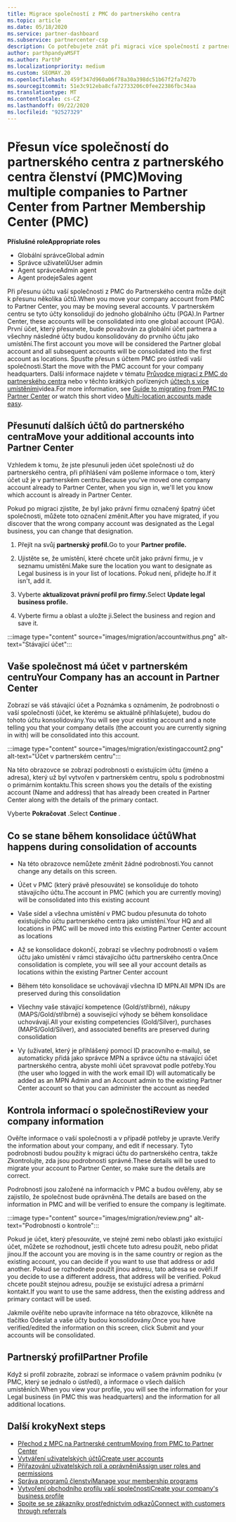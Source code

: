 ```yaml
---
title: Migrace společností z PMC do partnerského centra
ms.topic: article
ms.date: 05/18/2020
ms.service: partner-dashboard
ms.subservice: partnercenter-csp
description: Co potřebujete znát při migraci více společností z partnerského centra pro členství (PMC) do partnerského centra a jejich konsolidace na globální účet partnera.
author: parthpandyaMSFT
ms.author: ParthP
ms.localizationpriority: medium
ms.custom: SEOMAY.20
ms.openlocfilehash: 459f347d960a06f78a30a398dc51b67f2fa7d27b
ms.sourcegitcommit: 51e3c912eba8cfa72733206c0fee22386fbc34aa
ms.translationtype: MT
ms.contentlocale: cs-CZ
ms.lasthandoff: 09/22/2020
ms.locfileid: "92527329"
---
```

# <a name="moving-multiple-companies-to-partner-center-from-partner-membership-center-pmc"></a><span data-ttu-id="6edd6-103">Přesun více společností do partnerského centra z partnerského centra členství (PMC)</span><span class="sxs-lookup"><span data-stu-id="6edd6-103">Moving multiple companies to Partner Center from Partner Membership Center (PMC)</span></span>

<span data-ttu-id="6edd6-104">**Příslušné role**</span><span class="sxs-lookup"><span data-stu-id="6edd6-104">**Appropriate roles**</span></span>

- <span data-ttu-id="6edd6-105">Globální správce</span><span class="sxs-lookup"><span data-stu-id="6edd6-105">Global admin</span></span>
- <span data-ttu-id="6edd6-106">Správce uživatelů</span><span class="sxs-lookup"><span data-stu-id="6edd6-106">User admin</span></span>
- <span data-ttu-id="6edd6-107">Agent správce</span><span class="sxs-lookup"><span data-stu-id="6edd6-107">Admin agent</span></span>
- <span data-ttu-id="6edd6-108">Agent prodeje</span><span class="sxs-lookup"><span data-stu-id="6edd6-108">Sales agent</span></span>

<span data-ttu-id="6edd6-109">Při přesunu účtu vaší společnosti z PMC do Partnerského centra může dojít k přesunu několika účtů.</span><span class="sxs-lookup"><span data-stu-id="6edd6-109">When you move your company account from PMC to Partner Center, you may be moving several accounts.</span></span> <span data-ttu-id="6edd6-110">V partnerském centru se tyto účty konsolidují do jednoho globálního účtu (PGA).</span><span class="sxs-lookup"><span data-stu-id="6edd6-110">In Partner Center, these accounts will be consolidated into one global account (PGA).</span></span> <span data-ttu-id="6edd6-111">První účet, který přesunete, bude považován za globální účet partnera a všechny následné účty budou konsolidovány do prvního účtu jako umístění.</span><span class="sxs-lookup"><span data-stu-id="6edd6-111">The first account you move will be considered the Partner global account and all subsequent accounts will be consolidated into the first account as locations.</span></span> <span data-ttu-id="6edd6-112">Spusťte přesun s účtem PMC pro ústředí vaší společnosti.</span><span class="sxs-lookup"><span data-stu-id="6edd6-112">Start the move with the PMC account for your company headquarters.</span></span> <span data-ttu-id="6edd6-113">Další informace najdete v tématu [Průvodce migrací z PMC do partnerského centra](guide-to-migration.md) nebo v těchto krátkých pořízených [účtech s více umístěními](https://vimeo.com/290335248)videa.</span><span class="sxs-lookup"><span data-stu-id="6edd6-113">For more information, see [Guide to migrating from PMC to Partner Center](guide-to-migration.md) or watch this short video [Multi-location accounts made easy](https://vimeo.com/290335248).</span></span>

## <a name="move-your-additional-accounts-into-partner-center"></a><span data-ttu-id="6edd6-114">Přesunutí dalších účtů do partnerského centra</span><span class="sxs-lookup"><span data-stu-id="6edd6-114">Move your additional accounts into Partner Center</span></span>

<span data-ttu-id="6edd6-115">Vzhledem k tomu, že jste přesunuli jeden účet společnosti už do partnerského centra, při přihlášení vám pošleme informace o tom, který účet už je v partnerském centru.</span><span class="sxs-lookup"><span data-stu-id="6edd6-115">Because you've moved one company account already to Partner Center, when you sign in, we'll let you know which account is already in Partner Center.</span></span>

<span data-ttu-id="6edd6-116">Pokud po migraci zjistíte, že byl jako právní firmu označený špatný účet společnosti, můžete toto označení změnit.</span><span class="sxs-lookup"><span data-stu-id="6edd6-116">After you have migrated, if you discover that the wrong company account was designated as the Legal business, you can change that designation.</span></span>

1. <span data-ttu-id="6edd6-117">Přejít na svůj **partnerský profil.**</span><span class="sxs-lookup"><span data-stu-id="6edd6-117">Go to your **Partner profile.**</span></span>

2. <span data-ttu-id="6edd6-118">Ujistěte se, že umístění, které chcete určit jako právní firmu, je v seznamu umístění.</span><span class="sxs-lookup"><span data-stu-id="6edd6-118">Make sure the location you want to designate as Legal business is in your list of locations.</span></span> <span data-ttu-id="6edd6-119">Pokud není, přidejte ho.</span><span class="sxs-lookup"><span data-stu-id="6edd6-119">If it isn't, add it.</span></span>

3. <span data-ttu-id="6edd6-120">Vyberte **aktualizovat právní profil pro firmy.**</span><span class="sxs-lookup"><span data-stu-id="6edd6-120">Select **Update legal business profile.**</span></span>

4. <span data-ttu-id="6edd6-121">Vyberte firmu a oblast a uložte ji.</span><span class="sxs-lookup"><span data-stu-id="6edd6-121">Select the business and region and save it.</span></span>

:::image type="content" source="images/migration/accountwithus.png" alt-text="Stávající účet":::

## <a name="your-company-has-an-account-in-partner-center"></a><span data-ttu-id="6edd6-123">Vaše společnost má účet v partnerském centru</span><span class="sxs-lookup"><span data-stu-id="6edd6-123">Your Company has an account in Partner Center</span></span>

<span data-ttu-id="6edd6-124">Zobrazí se váš stávající účet a Poznámka s oznámením, že podrobnosti o vaší společnosti (účet, ke kterému se aktuálně přihlašujete), budou do tohoto účtu konsolidovány.</span><span class="sxs-lookup"><span data-stu-id="6edd6-124">You will see your existing account and a note telling you that your company details (the account you are currently signing in with) will be consolidated into this account.</span></span>

:::image type="content" source="images/migration/existingaccount2.png" alt-text="Účet v partnerském centru":::

<span data-ttu-id="6edd6-126">Na této obrazovce se zobrazí podrobnosti o existujícím účtu (jméno a adresa), který už byl vytvořen v partnerském centru, spolu s podrobnostmi o primárním kontaktu.</span><span class="sxs-lookup"><span data-stu-id="6edd6-126">This screen shows you the details of the existing account (Name and address) that has already been created in Partner Center along with the details of the primary contact.</span></span>

<span data-ttu-id="6edd6-127">Vyberte **Pokračovat** .</span><span class="sxs-lookup"><span data-stu-id="6edd6-127">Select **Continue** .</span></span>

## <a name="what-happens-during-consolidation-of-accounts"></a><span data-ttu-id="6edd6-128">Co se stane během konsolidace účtů</span><span class="sxs-lookup"><span data-stu-id="6edd6-128">What happens during consolidation of accounts</span></span>

- <span data-ttu-id="6edd6-129">Na této obrazovce nemůžete změnit žádné podrobnosti.</span><span class="sxs-lookup"><span data-stu-id="6edd6-129">You cannot change any details on this screen.</span></span>

- <span data-ttu-id="6edd6-130">Účet v PMC (který právě přesouváte) se konsoliduje do tohoto stávajícího účtu.</span><span class="sxs-lookup"><span data-stu-id="6edd6-130">The account in PMC (which you are currently moving) will be consolidated into this existing account</span></span>

- <span data-ttu-id="6edd6-131">Vaše sídel a všechna umístění v PMC budou přesunuta do tohoto existujícího účtu partnerského centra jako umístění.</span><span class="sxs-lookup"><span data-stu-id="6edd6-131">Your HQ and all locations in PMC will be moved into this existing Partner Center account as locations</span></span>

- <span data-ttu-id="6edd6-132">Až se konsolidace dokončí, zobrazí se všechny podrobnosti o vašem účtu jako umístění v rámci stávajícího účtu partnerského centra.</span><span class="sxs-lookup"><span data-stu-id="6edd6-132">Once consolidation is complete, you will see all your account details as locations within the existing Partner Center account</span></span>

- <span data-ttu-id="6edd6-133">Během této konsolidace se uchovávají všechna ID MPN.</span><span class="sxs-lookup"><span data-stu-id="6edd6-133">All MPN IDs are preserved during this consolidation</span></span>

- <span data-ttu-id="6edd6-134">Všechny vaše stávající kompetence (Gold/stříbrné), nákupy (MAPS/Gold/stříbrné) a související výhody se během konsolidace uchovávají.</span><span class="sxs-lookup"><span data-stu-id="6edd6-134">All your existing competencies (Gold/Silver), purchases (MAPS/Gold/Silver), and associated benefits are preserved during consolidation</span></span>

- <span data-ttu-id="6edd6-135">Vy (uživatel, který je přihlášený pomocí ID pracovního e-mailu), se automaticky přidá jako správce MPN a správce účtu na stávající účet partnerského centra, abyste mohli účet spravovat podle potřeby.</span><span class="sxs-lookup"><span data-stu-id="6edd6-135">You (the user who logged in with the work email ID) will automatically be added as an MPN Admin and an Account admin to the existing Partner Center account so that you can administer the account as needed</span></span>

## <a name="review-your-company-information"></a><span data-ttu-id="6edd6-136">Kontrola informací o společnosti</span><span class="sxs-lookup"><span data-stu-id="6edd6-136">Review your company information</span></span>

<span data-ttu-id="6edd6-137">Ověřte informace o vaší společnosti a v případě potřeby je upravte.</span><span class="sxs-lookup"><span data-stu-id="6edd6-137">Verify the information about your company, and edit if necessary.</span></span>  <span data-ttu-id="6edd6-138">Tyto podrobnosti budou použity k migraci účtu do partnerského centra, takže Zkontrolujte, zda jsou podrobnosti správné.</span><span class="sxs-lookup"><span data-stu-id="6edd6-138">These details will be used to migrate your account to Partner Center, so make sure the details are correct.</span></span>

<span data-ttu-id="6edd6-139">Podrobnosti jsou založené na informacích v PMC a budou ověřeny, aby se zajistilo, že společnost bude oprávněná.</span><span class="sxs-lookup"><span data-stu-id="6edd6-139">The details are based on the information in PMC and will be verified to ensure the company is legitimate.</span></span>


:::image type="content" source="images/migration/review.png" alt-text="Podrobnosti o kontrole":::

<span data-ttu-id="6edd6-141">Pokud je účet, který přesouváte, ve stejné zemi nebo oblasti jako existující účet, můžete se rozhodnout, jestli chcete tuto adresu použít, nebo přidat jinou.</span><span class="sxs-lookup"><span data-stu-id="6edd6-141">If the account you are moving is in the same country or region as the existing account, you can decide if you want to use that address or add another.</span></span> <span data-ttu-id="6edd6-142">Pokud se rozhodnete použít jinou adresu, tato adresa se ověří.</span><span class="sxs-lookup"><span data-stu-id="6edd6-142">If you decide to use a different address, that address will be verified.</span></span> <span data-ttu-id="6edd6-143">Pokud chcete použít stejnou adresu, použije se existující adresa a primární kontakt.</span><span class="sxs-lookup"><span data-stu-id="6edd6-143">If you want to use the same address, then the existing address and primary contact will be used.</span></span>

<span data-ttu-id="6edd6-144">Jakmile ověříte nebo upravíte informace na této obrazovce, klikněte na tlačítko Odeslat a vaše účty budou konsolidovány.</span><span class="sxs-lookup"><span data-stu-id="6edd6-144">Once you have verified/edited the information on this screen, click Submit and your accounts will be consolidated.</span></span>

## <a name="partner-profile"></a><span data-ttu-id="6edd6-145">Partnerský profil</span><span class="sxs-lookup"><span data-stu-id="6edd6-145">Partner Profile</span></span>

<span data-ttu-id="6edd6-146">Když si profil zobrazíte, zobrazí se informace o vašem právním podniku (v PMC, který se jednalo o ústředí), a informace o všech dalších umístěních.</span><span class="sxs-lookup"><span data-stu-id="6edd6-146">When you view your profile, you will see the information for your Legal business (in PMC this was headquarters) and the information for all additional locations.</span></span>

## <a name="next-steps"></a><span data-ttu-id="6edd6-147">Další kroky</span><span class="sxs-lookup"><span data-stu-id="6edd6-147">Next steps</span></span>

- [<span data-ttu-id="6edd6-148">Přechod z MPC na Partnerské centrum</span><span class="sxs-lookup"><span data-stu-id="6edd6-148">Moving from PMC to Partner Center</span></span>](move-pmc-pc-map.md)
- [<span data-ttu-id="6edd6-149">Vytváření uživatelských účtů</span><span class="sxs-lookup"><span data-stu-id="6edd6-149">Create user accounts</span></span>](create-user-accounts-and-set-permissions.md)
- [<span data-ttu-id="6edd6-150">Přiřazování uživatelských rolí a oprávnění</span><span class="sxs-lookup"><span data-stu-id="6edd6-150">Assign user roles and permissions</span></span>](permissions-overview.md)
- [<span data-ttu-id="6edd6-151">Správa programů členství</span><span class="sxs-lookup"><span data-stu-id="6edd6-151">Manage your membership programs</span></span>](renew-mpn-offers.md)
- [<span data-ttu-id="6edd6-152">Vytvoření obchodního profilu vaší společnosti</span><span class="sxs-lookup"><span data-stu-id="6edd6-152">Create your company's business profile</span></span>](create-a-marketing-profile.md)
- [<span data-ttu-id="6edd6-153">Spojte se se zákazníky prostřednictvím odkazů</span><span class="sxs-lookup"><span data-stu-id="6edd6-153">Connect with customers through referrals</span></span>](manage-leads.md)
